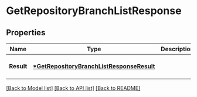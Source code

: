 # GetRepositoryBranchListResponse

## Properties
Name | Type | Description | Notes
------------ | ------------- | ------------- | -------------
**Result** | **[*GetRepositoryBranchListResponseResult](getRepositoryBranchListResponse_result.md)** |  | [optional] [default to null]

[[Back to Model list]](../README.md#documentation-for-models) [[Back to API list]](../README.md#documentation-for-api-endpoints) [[Back to README]](../README.md)


